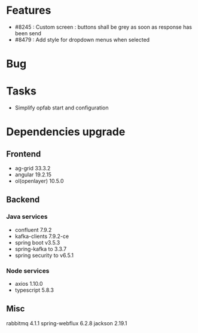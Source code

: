 
# Features

- #8245 : Custom screen : buttons shall be grey as soon as response has been send
- #8479 :  Add style for dropdown menus when selected

# Bug


# Tasks

- Simplify opfab start and configuration
  
# Dependencies upgrade

## Frontend

- ag-grid 33.3.2
- angular 19.2.15 
- ol(openlayer) 10.5.0
  
## Backend 


### Java services 

- confluent 7.9.2
- kafka-clients 7.9.2-ce
- spring boot v3.5.3
- spring-kafka to 3.3.7
- spring security to v6.5.1
  
### Node services
 - axios 1.10.0
 - typescript 5.8.3

## Misc

rabbitmq 4.1.1
spring-webflux 6.2.8
jackson 2.19.1





